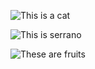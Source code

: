 ![This is a cat](https://homepages.cae.wisc.edu/~ece533/images/cat.png)

![This is serrano](https://homepages.cae.wisc.edu/~ece533/images/serrano.png)

![These are fruits](https://homepages.cae.wisc.edu/~ece533/images/fruits.png)
